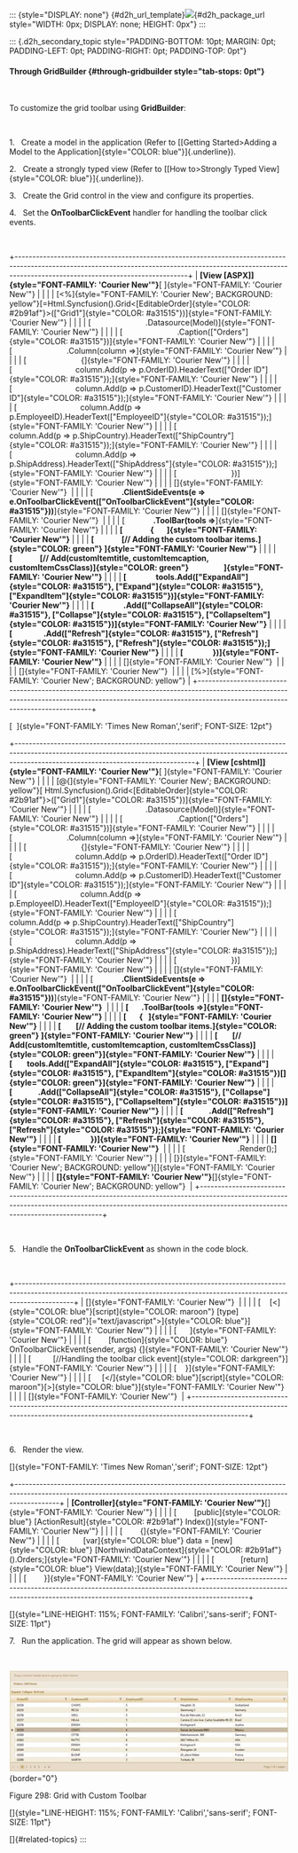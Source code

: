 ::: {style="DISPLAY: none"}
[](ms-xhelp:///?Id=d2h_url_template){#d2h_url_template}![](!package_url!){#d2h_package_url style="WIDTH: 0px; DISPLAY: none; HEIGHT: 0px"}
:::

::: {.d2h_secondary_topic style="PADDING-BOTTOM: 10pt; MARGIN: 0pt; PADDING-LEFT: 0pt; PADDING-RIGHT: 0pt; PADDING-TOP: 0pt"}
#### Through GridBuilder {#through-gridbuilder style="tab-stops: 0pt"}

 

To customize the grid toolbar using **GridBuilder**:

 

1.   Create a model in the application (Refer to [[Getting Started\>Adding a Model to the Application]{style="COLOR: blue"}]{.underline}).

2.   Create a strongly typed view (Refer to [[How to\>Strongly Typed View]{style="COLOR: blue"}]{.underline}).

3.   Create the Grid control in the view and configure its properties.

4.   Set the **OnToolbarClickEvent** handler for handling the toolbar click events.

 

+------------------------------------------------------------------------------------------------------------------------------------------------------------------------------------------------------------+
| **[View \[ASPX\]]{style="FONT-FAMILY: 'Courier New'"}**[ ]{style="FONT-FAMILY: 'Courier New'"}                                                                                                             |
|                                                                                                                                                                                                            |
| [\<%]{style="FONT-FAMILY: 'Courier New'; BACKGROUND: yellow"}[=Html.Syncfusion().Grid\<[EditableOrder]{style="COLOR: #2b91af"}\>([\"Grid1\"]{style="COLOR: #a31515"})]{style="FONT-FAMILY: 'Courier New'"} |
|                                                                                                                                                                                                            |
| [                         .Datasource(Model)]{style="FONT-FAMILY: 'Courier New'"}                                                                                                                          |
|                                                                                                                                                                                                            |
| [                         .Caption([\"Orders\"]{style="COLOR: #a31515"})]{style="FONT-FAMILY: 'Courier New'"}                                                                                              |
|                                                                                                                                                                                                            |
| [                         .Column(column =\>]{style="FONT-FAMILY: 'Courier New'"}                                                                                                                          |
|                                                                                                                                                                                                            |
| [                         {]{style="FONT-FAMILY: 'Courier New'"}                                                                                                                                           |
|                                                                                                                                                                                                            |
| [                             column.Add(p =\> p.OrderID).HeaderText([\"Order ID\"]{style="COLOR: #a31515"});]{style="FONT-FAMILY: 'Courier New'"}                                                         |
|                                                                                                                                                                                                            |
| [                             column.Add(p =\> p.CustomerID).HeaderText([\"Customer ID\"]{style="COLOR: #a31515"});]{style="FONT-FAMILY: 'Courier New'"}                                                   |
|                                                                                                                                                                                                            |
| [                             column.Add(p =\> p.EmployeeID).HeaderText([\"EmployeeID\"]{style="COLOR: #a31515"});]{style="FONT-FAMILY: 'Courier New'"}                                                    |
|                                                                                                                                                                                                            |
| [                             column.Add(p =\> p.ShipCountry).HeaderText([\"ShipCountry\"]{style="COLOR: #a31515"});]{style="FONT-FAMILY: 'Courier New'"}                                                  |
|                                                                                                                                                                                                            |
| [                             column.Add(p =\> p.ShipAddress).HeaderText([\"ShipAddress\"]{style="COLOR: #a31515"});]{style="FONT-FAMILY: 'Courier New'"}                                                  |
|                                                                                                                                                                                                            |
| [                         })]{style="FONT-FAMILY: 'Courier New'"}                                                                                                                                          |
|                                                                                                                                                                                                            |
| []{style="FONT-FAMILY: 'Courier New'"}                                                                                                                                                                     |
|                                                                                                                                                                                                            |
| [             **.ClientSideEvents(e =\> e.OnToolbarClickEvent([\"OnToolbarClickEvent\"]{style="COLOR: #a31515"}))**]{style="FONT-FAMILY: 'Courier New'"}                                                   |
|                                                                                                                                                                                                            |
| []{style="FONT-FAMILY: 'Courier New'"}                                                                                                                                                                     |
|                                                                                                                                                                                                            |
| [             **.ToolBar(tools =\>**]{style="FONT-FAMILY: 'Courier New'"}                                                                                                                                  |
|                                                                                                                                                                                                            |
| **[               {       ]{style="FONT-FAMILY: 'Courier New'"}**                                                                                                                                          |
|                                                                                                                                                                                                            |
| **[               [// Adding the custom toolbar items.]{style="COLOR: green"} ]{style="FONT-FAMILY: 'Courier New'"}**                                                                                      |
|                                                                                                                                                                                                            |
| **[               [// Add(customItemtitle, customItemcaption, customItemCssClass)]{style="COLOR: green"}                   ]{style="FONT-FAMILY: 'Courier New'"}**                                         |
|                                                                                                                                                                                                            |
| **[                tools.Add([\"ExpandAll\"]{style="COLOR: #a31515"}, [\"Expand\"]{style="COLOR: #a31515"}, [\"ExpandItem\"]{style="COLOR: #a31515"})]{style="FONT-FAMILY: 'Courier New'"}**               |
|                                                                                                                                                                                                            |
| **[                .Add([\"CollapseAll\"]{style="COLOR: #a31515"}, [\"Collapse\"]{style="COLOR: #a31515"}, [\"CollapseItem\"]{style="COLOR: #a31515"})]{style="FONT-FAMILY: 'Courier New'"}**              |
|                                                                                                                                                                                                            |
| **[                 .Add([\"Refresh\"]{style="COLOR: #a31515"}, [\"Refresh\"]{style="COLOR: #a31515"}, [\"Refresh\"]{style="COLOR: #a31515"});]{style="FONT-FAMILY: 'Courier New'"}**                      |
|                                                                                                                                                                                                            |
| **[                })]{style="FONT-FAMILY: 'Courier New'"}**                                                                                                                                               |
|                                                                                                                                                                                                            |
| []{style="FONT-FAMILY: 'Courier New'"}                                                                                                                                                                     |
|                                                                                                                                                                                                            |
| []{style="FONT-FAMILY: 'Courier New'"}                                                                                                                                                                     |
|                                                                                                                                                                                                            |
| [%\>]{style="FONT-FAMILY: 'Courier New'; BACKGROUND: yellow"}                                                                                                                                              |
+------------------------------------------------------------------------------------------------------------------------------------------------------------------------------------------------------------+

[  ]{style="FONT-FAMILY: 'Times New Roman','serif'; FONT-SIZE: 12pt"}

+--------------------------------------------------------------------------------------------------------------------------------------------------------------------------------------------------------------+
| **[View \[cshtml\]]{style="FONT-FAMILY: 'Courier New'"}**[ ]{style="FONT-FAMILY: 'Courier New'"}                                                                                                             |
|                                                                                                                                                                                                              |
| [\@{]{style="FONT-FAMILY: 'Courier New'; BACKGROUND: yellow"}[ Html.Syncfusion().Grid\<[EditableOrder]{style="COLOR: #2b91af"}\>([\"Grid1\"]{style="COLOR: #a31515"})]{style="FONT-FAMILY: 'Courier New'"}   |
|                                                                                                                                                                                                              |
| [                         .Datasource(Model)]{style="FONT-FAMILY: 'Courier New'"}                                                                                                                            |
|                                                                                                                                                                                                              |
| [                         .Caption([\"Orders\"]{style="COLOR: #a31515"})]{style="FONT-FAMILY: 'Courier New'"}                                                                                                |
|                                                                                                                                                                                                              |
| [                         .Column(column =\>]{style="FONT-FAMILY: 'Courier New'"}                                                                                                                            |
|                                                                                                                                                                                                              |
| [                         {]{style="FONT-FAMILY: 'Courier New'"}                                                                                                                                             |
|                                                                                                                                                                                                              |
| [                             column.Add(p =\> p.OrderID).HeaderText([\"Order ID\"]{style="COLOR: #a31515"});]{style="FONT-FAMILY: 'Courier New'"}                                                           |
|                                                                                                                                                                                                              |
| [                             column.Add(p =\> p.CustomerID).HeaderText([\"Customer ID\"]{style="COLOR: #a31515"});]{style="FONT-FAMILY: 'Courier New'"}                                                     |
|                                                                                                                                                                                                              |
| [                             column.Add(p =\> p.EmployeeID).HeaderText([\"EmployeeID\"]{style="COLOR: #a31515"});]{style="FONT-FAMILY: 'Courier New'"}                                                      |
|                                                                                                                                                                                                              |
| [                             column.Add(p =\> p.ShipCountry).HeaderText([\"ShipCountry\"]{style="COLOR: #a31515"});]{style="FONT-FAMILY: 'Courier New'"}                                                    |
|                                                                                                                                                                                                              |
| [                             column.Add(p =\> p.ShipAddress).HeaderText([\"ShipAddress\"]{style="COLOR: #a31515"});]{style="FONT-FAMILY: 'Courier New'"}                                                    |
|                                                                                                                                                                                                              |
| [                         })]{style="FONT-FAMILY: 'Courier New'"}                                                                                                                                            |
|                                                                                                                                                                                                              |
| []{style="FONT-FAMILY: 'Courier New'"}                                                                                                                                                                       |
|                                                                                                                                                                                                              |
| [             **.ClientSideEvents(e =\> e.OnToolbarClickEvent([\"OnToolbarClickEvent\"]{style="COLOR: #a31515"}))**]{style="FONT-FAMILY: 'Courier New'"}                                                     |
|                                                                                                                                                                                                              |
| **[]{style="FONT-FAMILY: 'Courier New'"}**                                                                                                                                                                   |
|                                                                                                                                                                                                              |
| **[       .ToolBar(tools =\>]{style="FONT-FAMILY: 'Courier New'"}**                                                                                                                                          |
|                                                                                                                                                                                                              |
| **[       {   ]{style="FONT-FAMILY: 'Courier New'"}**                                                                                                                                                        |
|                                                                                                                                                                                                              |
| **[        [// Adding the custom toolbar items.]{style="COLOR: green"} ]{style="FONT-FAMILY: 'Courier New'"}**                                                                                               |
|                                                                                                                                                                                                              |
| **[        [// Add(customItemtitle, customItemcaption, customItemCssClass)]{style="COLOR: green"}]{style="FONT-FAMILY: 'Courier New'"}**                                                                     |
|                                                                                                                                                                                                              |
| **[        tools.Add([\"ExpandAll\"]{style="COLOR: #a31515"}, [\"Expand\"]{style="COLOR: #a31515"}, [\"ExpandItem\"]{style="COLOR: #a31515"})[]{style="COLOR: green"}]{style="FONT-FAMILY: 'Courier New'"}** |
|                                                                                                                                                                                                              |
| **[              .Add([\"CollapseAll\"]{style="COLOR: #a31515"}, [\"Collapse\"]{style="COLOR: #a31515"}, [\"CollapseItem\"]{style="COLOR: #a31515"})]{style="FONT-FAMILY: 'Courier New'"}**                  |
|                                                                                                                                                                                                              |
| **[              .Add([\"Refresh\"]{style="COLOR: #a31515"}, [\"Refresh\"]{style="COLOR: #a31515"}, [\"Refresh\"]{style="COLOR: #a31515"});]{style="FONT-FAMILY: 'Courier New'"}**                           |
|                                                                                                                                                                                                              |
| **[                })]{style="FONT-FAMILY: 'Courier New'"}**                                                                                                                                                 |
|                                                                                                                                                                                                              |
| **[]{style="FONT-FAMILY: 'Courier New'"}**                                                                                                                                                                   |
|                                                                                                                                                                                                              |
| [                        .Render();]{style="FONT-FAMILY: 'Courier New'"}                                                                                                                                     |
|                                                                                                                                                                                                              |
| [}]{style="FONT-FAMILY: 'Courier New'; BACKGROUND: yellow"}[]{style="FONT-FAMILY: 'Courier New'"}                                                                                                            |
|                                                                                                                                                                                                              |
| **[]{style="FONT-FAMILY: 'Courier New'"}**[]{style="FONT-FAMILY: 'Courier New'; BACKGROUND: yellow"}                                                                                                         |
+--------------------------------------------------------------------------------------------------------------------------------------------------------------------------------------------------------------+

 

5.   Handle the **OnToolbarClickEvent** as shown in the code block.

 

+----------------------------------------------------------------------------------------------------------------------------------------------------------------------------+
| []{style="FONT-FAMILY: 'Courier New'"}                                                                                                                                     |
|                                                                                                                                                                            |
| [    [\<]{style="COLOR: blue"}[script]{style="COLOR: maroon"} [type]{style="COLOR: red"}[=\"text/javascript\"\>]{style="COLOR: blue"}]{style="FONT-FAMILY: 'Courier New'"} |
|                                                                                                                                                                            |
| [      ]{style="FONT-FAMILY: 'Courier New'"}                                                                                                                               |
|                                                                                                                                                                            |
| [        [function]{style="COLOR: blue"} OnToolbarClickEvent(sender, args) {]{style="FONT-FAMILY: 'Courier New'"}                                                          |
|                                                                                                                                                                            |
| [          [//Handling the toolbar click event]{style="COLOR: darkgreen"}]{style="FONT-FAMILY: 'Courier New'"}                                                             |
|                                                                                                                                                                            |
| [    }]{style="FONT-FAMILY: 'Courier New'"}                                                                                                                                |
|                                                                                                                                                                            |
| [     [\</]{style="COLOR: blue"}[script]{style="COLOR: maroon"}[\>]{style="COLOR: blue"}]{style="FONT-FAMILY: 'Courier New'"}                                              |
|                                                                                                                                                                            |
| []{style="FONT-FAMILY: 'Courier New'"}                                                                                                                                     |
+----------------------------------------------------------------------------------------------------------------------------------------------------------------------------+

 

6.   Render the view.

[]{style="FONT-FAMILY: 'Times New Roman','serif'; FONT-SIZE: 12pt"} 

+------------------------------------------------------------------------------------------------------------------------------------------------------------------------+
| **[Controller]{style="FONT-FAMILY: 'Courier New'"}**[]{style="FONT-FAMILY: 'Courier New'"}                                                                             |
|                                                                                                                                                                        |
| [        [public]{style="COLOR: blue"} [ActionResult]{style="COLOR: #2b91af"} Index()]{style="FONT-FAMILY: 'Courier New'"}                                             |
|                                                                                                                                                                        |
| [        {]{style="FONT-FAMILY: 'Courier New'"}                                                                                                                        |
|                                                                                                                                                                        |
| [           [var]{style="COLOR: blue"} data = [new]{style="COLOR: blue"} [NorthwindDataContext]{style="COLOR: #2b91af"}().Orders;]{style="FONT-FAMILY: 'Courier New'"} |
|                                                                                                                                                                        |
| [            [return]{style="COLOR: blue"} View(data);]{style="FONT-FAMILY: 'Courier New'"}                                                                            |
|                                                                                                                                                                        |
| [        }]{style="FONT-FAMILY: 'Courier New'"}                                                                                                                        |
+------------------------------------------------------------------------------------------------------------------------------------------------------------------------+

[]{style="LINE-HEIGHT: 115%; FONT-FAMILY: 'Calibri','sans-serif'; FONT-SIZE: 11pt"} 

7.   Run the application. The grid will appear as shown below.

 

![Description: Description: C:\\Users\\krishnarajd\\Desktop\\custom.png](ImagesExt/image58_266.jpg){border="0"}

Figure 298: Grid with Custom Toolbar

[]{style="LINE-HEIGHT: 115%; FONT-FAMILY: 'Calibri','sans-serif'; FONT-SIZE: 11pt"} 

[]{#related-topics}
:::
